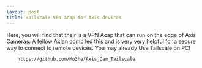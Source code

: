```yaml
---
layout: post
title: Tailscale VPN acap for Axis devices
---
```


Here, you will find that their is a VPN Acap that can run on the edge of Axis Cameras. A fellow Axian compiled this and is very very helpful for a secure way to connect to remote devices.  You may already Use Tailscale on PC!


```console
    https://github.com/Mo3he/Axis_Cam_Tailscale
```
